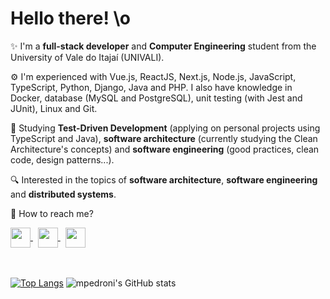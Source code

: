 # Hello there! \o

:sparkles: I'm a **full-stack developer** and **Computer Engineering** student from the University of Vale do Itajaí (UNIVALI).

:gear: I'm experienced with Vue.js, ReactJS, Next.js, Node.js, JavaScript, TypeScript, Python, Django, Java and PHP. I also have knowledge in Docker, database (MySQL and PostgreSQL), unit testing (with Jest and JUnit), Linux and Git.

:seedling: Studying **Test-Driven Development** (applying on personal projects using TypeScript and Java), **software architecture** (currently studying the Clean Architecture's concepts) and **software engineering** (good practices, clean code, design patterns...).

:mag: Interested in the topics of **software architecture**, **software engineering** and **distributed systems**.

:link: How to reach me?

<a href="https://www.linkedin.com/in/matheus-pedroni">
  <img src="https://cdn-icons-png.flaticon.com/512/174/174857.png" width="32" align="center" />
</a>&nbsp;
<a href="mailto:mpedroni77@gmail.com">
  <img src="https://logodownload.org/wp-content/uploads/2018/03/gmail-logo-2-1.png" width="32" align="center" />
</a>&nbsp;
<a href="https://twitter.com/_mpedroni">
  <img src="https://logodownload.org/wp-content/uploads/2014/09/twitter-logo-4.png" width="32" align="center" />
</a>

<br />
<br />
<br />

<!--
<details open>
<summary>:books: Tech books I read in 2022</summary>

- [ ] (reading) [Extreme Programming Explained: Embrace Change](https://a.co/d/iNoJiBG), by Kent Beck
- [ ] (reading) [Design Patterns: Elements of Reusable Object-Oriented Software](https://www.amazon.com/-/pt/dp/0201633612/ref=tmm_hrd_swatch_0?_encoding=UTF8&qid=1659045339&sr=1-1&language=en_US), by Erich Gamma *et al*
- [x] [Grokking Algorithms: An Illustrated Guide for Programmers and Other Curious People](https://a.co/d/6aU7G6j), by Aditya Bhargava
- [x] [Domain-Driven Design: Tackling Complexity in the Heart of Software](https://a.co/d/2QdLLoe), by Eric Evans
- [x] [The Pragmatic Programmer: Your Journey To Mastery](https://www.amazon.com/-/pt/dp/0135957052/ref=tmm_hrd_swatch_0?_encoding=UTF8&qid=1659045511&sr=1-1&language=en_US), by David Thomas and Andrew Hunt
- [x] [Arquitetura Limpa na Prática](https://www.otaviolemos.com.br), by Otavio Lemos
- [x] [Clean Architecture: A Craftsman's Guide to Software Structure and Design](https://www.amazon.com/-/pt/dp/0134494164/ref=sr_1_1?keywords=clean+architecture&qid=1659045265&s=books&sprefix=clean+%2Cstripbooks-intl-ship%2C207&sr=1-1&language=en_US), by Robert C. Martin
- [x] [Test Driven Development: By Example](https://www.amazon.com/-/pt/dp/0321146530/ref=sr_1_1?keywords=test+driven+development&qid=1659045199&s=books&sprefix=test+driven+%2Cstripbooks-intl-ship%2C206&sr=1-1&language=en_US), by Kent Beck
- [x] [Clean Code: A Handbook of Agile Software Craftsmanship](https://www.amazon.com/-/pt/dp/0132350882/ref=sr_1_1?keywords=clean+code&qid=1659045071&s=books&sprefix=clean+code%2Cstripbooks-intl-ship%2C242&sr=1-1&language=en_US), by Robert C. Martin

</details>

<details open>
<summary>:books: Non-tech books I read in 2022</summary>

- [x] [The Hobbit](https://a.co/d/cnt6L7b), by J.R.R. Tolkien
- [x] [A Brief History of Time](https://www.amazon.com/Brief-History-Time-Other-Essays/dp/0553109537/ref=tmm_hrd_swatch_0?_encoding=UTF8&qid=1659047834&sr=8-1&language=en_US), by Stephen Hawking
- [x] [The Drunkard's Walk: How Randomness Rules Our Lives](https://www.amazon.com/The-Drunkards-Walk-audiobook/dp/B001BSJHRC/ref=sr_1_1?keywords=the+drunkards+walk&qid=1659048049&sprefix=the+drunk%2Caps%2C315&sr=8-1&language=en_US), by Leonard Mlodinow

</details>

<br />
!-->

[![Top Langs](https://github-readme-stats.vercel.app/api/top-langs/?username=mpedroni&theme=dracula&hide_border=true&layout=compact)](https://github.com/mpedroni)
![mpedroni's GitHub stats](https://github-readme-stats.vercel.app/api?username=mpedroni&theme=dracula&hide_border=true&show_icons=true&custom_title=My%20GitHub%20Stats)
